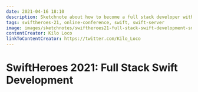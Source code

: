 ```yaml
---
date: 2021-04-16 18:10
description: Sketchnote about how to become a full stack developer with Swift from SwiftHeroes 2021
tags: swiftheroes-21, online-conference, swift, swift-server
image: images/sketchnotes/swiftheroes21-full-stack-swift-development-small.jpg
contentCreator: Kilo Loco
linkToContentCreator: https://twitter.com/Kilo_Loco
---
```


# SwiftHeroes 2021: Full Stack Swift Development
